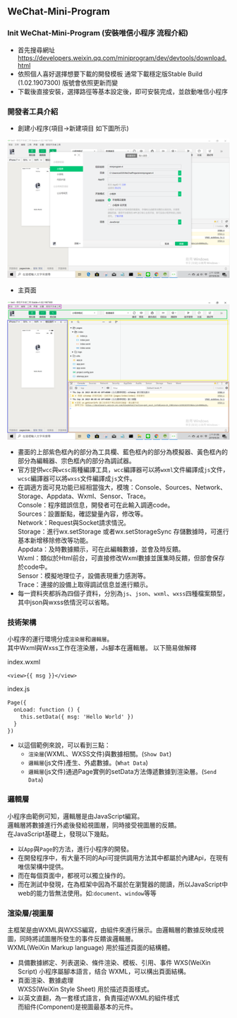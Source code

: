 ## WeChat-Mini-Program
### Init WeChat-Mini-Program (安裝唯信小程序 流程介紹)
* 首先搜尋網址 https://developers.weixin.qq.com/miniprogram/dev/devtools/download.html
* 依照個人喜好選擇想要下載的開發模板 通常下載穩定版Stable Build (1.02.1907300) 版號會依照更新而變
* 下載後直接安裝，選擇路徑等基本設定後，即可安裝完成，並啟動唯信小程序
### 開發者工具介紹
* 創建小程序(項目->新建項目 如下圖所示)   
<img src="https://github.com/sheng19960125/WeChat-Mini-Program/blob/master/step1.PNG" width="750px" alt="新增" />  

* 主頁面   
<img src="https://github.com/sheng19960125/WeChat-Mini-Program/blob/master/main.PNG" width="750px" alt="主頁" />
  
* 畫面的上部紫色框內的部分為工具欄、藍色框內的部分為模擬器、黃色框內的部分為編輯器、宗色框內的部分為調試器。  
* 官方提供`wcc`與`wcsc`兩種編譯工具，`wcc`編譯器可以將`wxml`文件編譯成`js`文件，`wcsc`編譯器可以將`wxss`文件編譯成`js`文件。
* 在調適方面可見功能已經相當強大，模塊：Console、Sources、Network、Storage、Appdata、Wxml、Sensor、Trace。  
Console：程序錯誤信息，開發者可在此輸入調適code。   
Sources：設置斷點，確認變量內容，修改等。  
Network：Request與Socket請求情況。  
Storage：進行wx.setStorage 或者wx.setStorageSync 存儲數據時，可進行基本新增移除修改等功能。  
Appdata：及時數據顯示，可在此編輯數據，並會及時反饋。  
Wxml：類似於Html前台，可直接修改Wxml數據並匯集時反饋，但部會保存於code中。  
Sensor：模擬地理位子，設備表現重力感測等。  
Trace：連接的設備上取得調試信息並進行顯示。  
* 每一資料夾都拆為四個子資料，分別為`js`、`json`、`wxml`、`wxss`四種檔案類型， 其中json與wxss依情況可以省略。
### 技術架構
小程序的運行環境分成`渲染層`和`邏輯層`。  
其中Wxml與Wxss工作在渲染層，Js腳本在邏輯層。
以下簡易做解釋   

index.wxml
```
<view>{{ msg }}</view>
```
index.js
```
Page({
  onLoad: function () {
    this.setData({ msg: 'Hello World' })
  }
})
```
* 以這個範例來說，可以看到三點：  
    * `渲染層`(WXML、WXSS文件)與數據相關。(`Show Dat`)  
    * `邏輯層`(js文件)產生、外處數據。(`What Data`)  
    * `邏輯層`(js文件)通過Page實例的setData方法傳遞數據到渲染層。(`Send Data`)  

### 邏輯層  
小程序由範例可知，邏輯層是由JavaScript編寫。  
邏輯層將數據進行外處後發給視圖層，同時接受視圖層的反饋。  
在JavaScript基礎上，發現以下幾點。  
* 以`App`與`Page`的方法，進行小程序的開發。  
* 在開發程序中，有大量不同的Api可提供調用方法其中都屬於內建Api，在現有唯信架構中提供。  
* 而在每個頁面中，都視可以獨立操作的。  
* 而在測試中發現，在為框架中因為不屬於在瀏覽器的閱讀，所以JavaScript中web的能力皆無法使用。如:`document`、`window`等等  

### 渲染層/視圖層
主框架是由WXML與WXSS編寫，由組件來進行展示。由邏輯層的數據反映成視圖，同時將試圖層所發生的事件反饋诶邏輯層。  
WXML(WeiXin Markup language) 用於描述頁面的結構體。    
* 具備數據綁定、列表選染、條件渲染、模板、引用、事件
WXS(WeiXin Script) 小程序屬腳本語言，结合 WXML，可以構出頁面結構。   
* 頁面渲染、數據處理   
WXSS(WeiXin Style Sheet) 用於描述頁面樣式。   
* 以英文直翻，為一套樣式語言，負責描述WXML的組件樣式   
而組件(Component)是視圖最基本的元件。    
